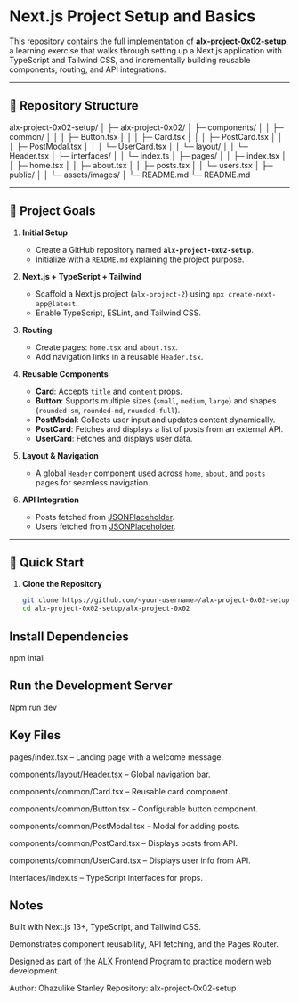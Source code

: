 # Next.js Project Setup and Basics

This repository contains the full implementation of **alx-project-0x02-setup**, a learning exercise that walks through setting up a Next.js application with TypeScript and Tailwind CSS, and incrementally building reusable components, routing, and API integrations.

---

## 📁 Repository Structure

alx-project-0x02-setup/
│
├─ alx-project-0x02/
│ ├─ components/
│ │ ├─ common/
│ │ │ ├─ Button.tsx
│ │ │ ├─ Card.tsx
│ │ │ ├─ PostCard.tsx
│ │ │ ├─ PostModal.tsx
│ │ │ └─ UserCard.tsx
│ │ └─ layout/
│ │ └─ Header.tsx
│ ├─ interfaces/
│ │ └─ index.ts
│ ├─ pages/
│ │ ├─ index.tsx
│ │ ├─ home.tsx
│ │ ├─ about.tsx
│ │ ├─ posts.tsx
│ │ └─ users.tsx
│ ├─ public/
│ │ └─ assets/images/
│ └─ README.md
└─ README.md

---

## 🏁 Project Goals

1. **Initial Setup**

   - Create a GitHub repository named **`alx-project-0x02-setup`**.
   - Initialize with a `README.md` explaining the project purpose.

2. **Next.js + TypeScript + Tailwind**

   - Scaffold a Next.js project (`alx-project-2`) using `npx create-next-app@latest`.
   - Enable TypeScript, ESLint, and Tailwind CSS.

3. **Routing**

   - Create pages: `home.tsx` and `about.tsx`.
   - Add navigation links in a reusable `Header.tsx`.

4. **Reusable Components**

   - **Card**: Accepts `title` and `content` props.
   - **Button**: Supports multiple sizes (`small`, `medium`, `large`) and shapes (`rounded-sm`, `rounded-md`, `rounded-full`).
   - **PostModal**: Collects user input and updates content dynamically.
   - **PostCard**: Fetches and displays a list of posts from an external API.
   - **UserCard**: Fetches and displays user data.

5. **Layout & Navigation**

   - A global `Header` component used across `home`, `about`, and `posts` pages for seamless navigation.

6. **API Integration**
   - Posts fetched from [JSONPlaceholder](https://jsonplaceholder.typicode.com/posts).
   - Users fetched from [JSONPlaceholder](https://jsonplaceholder.typicode.com/users).

---

## 🚀 Quick Start

1. **Clone the Repository**
   ```bash
   git clone https://github.com/<your-username>/alx-project-0x02-setup.git
   cd alx-project-0x02-setup/alx-project-0x02
   ```

## Install Dependencies

npm intall

## Run the Development Server

Npm run dev

## Key Files

pages/index.tsx – Landing page with a welcome message.

components/layout/Header.tsx – Global navigation bar.

components/common/Card.tsx – Reusable card component.

components/common/Button.tsx – Configurable button component.

components/common/PostModal.tsx – Modal for adding posts.

components/common/PostCard.tsx – Displays posts from API.

components/common/UserCard.tsx – Displays user info from API.

interfaces/index.ts – TypeScript interfaces for props.

## Notes

Built with Next.js 13+, TypeScript, and Tailwind CSS.

Demonstrates component reusability, API fetching, and the Pages Router.

Designed as part of the ALX Frontend Program to practice modern web development.

Author: Ohazulike Stanley
Repository: alx-project-0x02-setup
